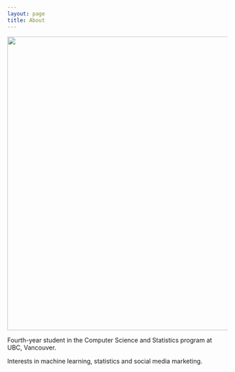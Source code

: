 ```yaml
---
layout: page
title: About
---
```


<img src="../blog/_img/profile/lake.jpg" height="672" width="672" align = "middle">

Fourth-year student in the Computer Science and Statistics program at UBC, Vancouver. 

Interests in machine learning, statistics and social media marketing.




